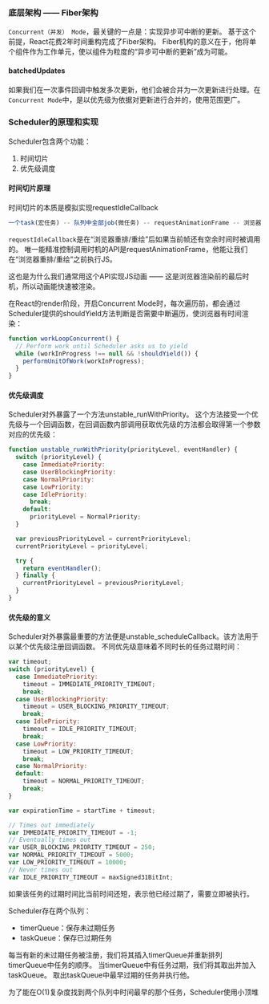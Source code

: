 ### 底层架构 —— Fiber架构
`Concurrent（并发） Mode`，最关键的一点是：实现异步可中断的更新。
基于这个前提，React花费2年时间重构完成了Fiber架构。
Fiber机构的意义在于，他将单个组件作为工作单元，使以组件为粒度的“异步可中断的更新”成为可能。



#### batchedUpdates
如果我们在一次事件回调中触发多次更新，他们会被合并为一次更新进行处理。在`Concurrent Mode`中，是以优先级为依据对更新进行合并的，使用范围更广。

                                   
### Scheduler的原理和实现
Scheduler包含两个功能：
1. 时间切片
2. 优先级调度


#### 时间切片原理
时间切片的本质是模拟实现requestIdleCallback

```js
一个task(宏任务) -- 队列中全部job(微任务) -- requestAnimationFrame -- 浏览器重排/重绘 -- requestIdleCallback
```

`requestIdleCallback`是在“浏览器重排/重绘”后如果当前帧还有空余时间时被调用的。
唯一能精准控制调用时机的API是requestAnimationFrame，他能让我们在“浏览器重排/重绘”之前执行JS。

这也是为什么我们通常用这个API实现JS动画 —— 这是浏览器渲染前的最后时机，所以动画能快速被渲染。

在React的render阶段，开启Concurrent Mode时，每次遍历前，都会通过Scheduler提供的shouldYield方法判断是否需要中断遍历，使浏览器有时间渲染：

```js
function workLoopConcurrent() {
  // Perform work until Scheduler asks us to yield
  while (workInProgress !== null && !shouldYield()) {
    performUnitOfWork(workInProgress);
  }
}
```


#### 优先级调度
Scheduler对外暴露了一个方法unstable_runWithPriority。
这个方法接受一个优先级与一个回调函数，在回调函数内部调用获取优先级的方法都会取得第一个参数对应的优先级：
```js
function unstable_runWithPriority(priorityLevel, eventHandler) {
  switch (priorityLevel) {
    case ImmediatePriority:
    case UserBlockingPriority:
    case NormalPriority:
    case LowPriority:
    case IdlePriority:
      break;
    default:
      priorityLevel = NormalPriority;
  }

  var previousPriorityLevel = currentPriorityLevel;
  currentPriorityLevel = priorityLevel;

  try {
    return eventHandler();
  } finally {
    currentPriorityLevel = previousPriorityLevel;
  }
}
```


#### 优先级的意义
Scheduler对外暴露最重要的方法便是unstable_scheduleCallback。该方法用于以某个优先级注册回调函数。
不同优先级意味着不同时长的任务过期时间：
```js
var timeout;
switch (priorityLevel) {
  case ImmediatePriority:
    timeout = IMMEDIATE_PRIORITY_TIMEOUT;
    break;
  case UserBlockingPriority:
    timeout = USER_BLOCKING_PRIORITY_TIMEOUT;
    break;
  case IdlePriority:
    timeout = IDLE_PRIORITY_TIMEOUT;
    break;
  case LowPriority:
    timeout = LOW_PRIORITY_TIMEOUT;
    break;
  case NormalPriority:
  default:
    timeout = NORMAL_PRIORITY_TIMEOUT;
    break;
}

var expirationTime = startTime + timeout;
```

```js
// Times out immediately
var IMMEDIATE_PRIORITY_TIMEOUT = -1;
// Eventually times out
var USER_BLOCKING_PRIORITY_TIMEOUT = 250;
var NORMAL_PRIORITY_TIMEOUT = 5000;
var LOW_PRIORITY_TIMEOUT = 10000;
// Never times out
var IDLE_PRIORITY_TIMEOUT = maxSigned31BitInt;
```

如果该任务的过期时间比当前时间还短，表示他已经过期了，需要立即被执行。


Scheduler存在两个队列：
- timerQueue：保存未过期任务
- taskQueue：保存已过期任务

每当有新的未过期任务被注册，我们将其插入timerQueue并重新排列timerQueue中任务的顺序。
当timerQueue中有任务过期，我们将其取出并加入taskQueue。
取出taskQueue中最早过期的任务并执行他。

为了能在O(1)复杂度找到两个队列中时间最早的那个任务，Scheduler使用小顶堆

